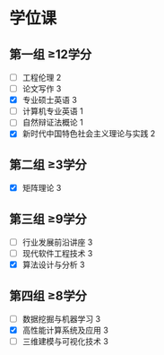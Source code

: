 # 学位课

## 第一组   ≥12学分

- [ ] 工程伦理        2
- [ ] 论文写作        3
- [x] 专业硕士英语         3
- [ ] 计算机专业英语     1
- [ ] 自然辩证法概论     1
- [x] 新时代中国特色社会主义理论与实践      2

## 第二组    ≥3学分

- [x] 矩阵理论      3

## 第三组     ≥9学分

- [ ] 行业发展前沿讲座          3
- [ ] 现代软件工程技术          3
- [x] 算法设计与分析             3

## 第四组    ≥8学分

- [ ] 数据挖掘与机器学习          3
- [x] 高性能计算系统及应用      3
- [ ] 三维建模与可视化技术      3